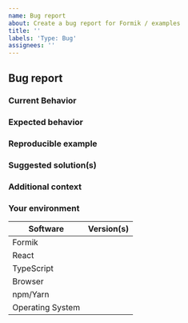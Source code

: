 ```yaml
---
name: Bug report
about: Create a bug report for Formik / examples
title: ''
labels: 'Type: Bug'
assignees: ''
---
```


## Bug report

### Current Behavior

<!-- If applicable, add screenshots to help explain your problem. -->

### Expected behavior

<!-- A clear and concise description of what you expected to happen. -->

### Reproducible example

<!-- Use one of the Codesandbox templates: -->

<!-- Formik template: https://codesandbox.io/s/91q6rxmmrp -->

<!-- withFormik template: https://codesandbox.io/s/437wy20rx4 -->

### Suggested solution(s)

<!-- How could we solve this bug? What changes would need to made to Formik? -->

### Additional context

<!-- Add any other context about the problem here.  -->

### Your environment

<!-- PLEASE FILL THIS OUT -->

| Software         | Version(s) |
| ---------------- | ---------- |
| Formik           |
| React            |
| TypeScript       |
| Browser          |
| npm/Yarn         |
| Operating System |
